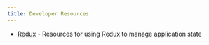 ```yaml
---
title: Developer Resources
---
```

*   [Redux](redux/) - Resources for using Redux to manage application state